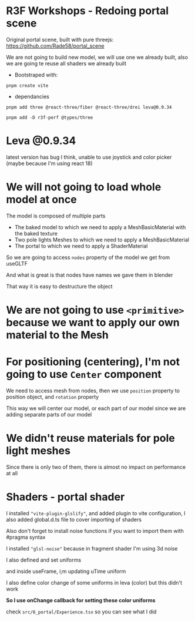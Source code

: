 # R3F Workshops - Redoing portal scene

Original portal scene, built with pure threejs: <https://github.com/Rade58/portal_scene>

We are not going to build new model, we will use one we already built, also we are going te reuse all shaders we already built

- Bootstraped with:

```
pnpm create vite
```

- dependancies

```
pnpm add three @react-three/fiber @react-three/drei leva@0.9.34
```

```
pnpm add -D r3f-perf @types/three
```

# Leva @0.9.34

latest version has bug I think, unable to use joystick and color picker (maybe because I'm using react 18)

# We will not going to load whole model at once

The model is composed of multiple parts

- The baked model to which we need to apply a MeshBasicMaterial with the baked texture
- Two pole lights Meshes to which we need to apply a MeshBasicMaterial
- The portal to which we need to apply a ShaderMaterial

So we are going to access `nodes` property of the model we get from useGLTF

And what is great is that nodes have names we gave them in blender

That way it is easy to destructure the object

# We are not going to use `<primitive>` because we want to apply our own material to the Mesh

# For positioning (centering), I'm not going to use `Center` component

We need to access mesh from nodes, then we use `position` property to position object, and `rotation` property

This way we will center our model, or each part of our model since we are adding separate parts of our model

# We didn't reuse materials for pole light meshes

Since there is only two of them, there is almost no impact on performance at all

# Shaders - portal shader

I installed `"vite-plugin-glslify"`, and added plugin to vite configuration, I also added global.d.ts file to cover importing of shaders

Also don't forget to install noise functions if you want to import them with #pragma syntax

I installed `"glsl-noise"` because in fragment shader I'm using 3d noise

I also defined and set uniforms

and inside useFrame, i;m updating uTime uniform

I also define color change of some uniforms in leva (color) but this didn't work

**So I use onChange callback for setting these color uniforms**

check `src/6_portal/Experience.tsx` so you can see what I did
